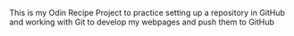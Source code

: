 This is my Odin Recipe Project to practice setting up a repository in GitHub and working with Git to develop my webpages and push them to GitHub